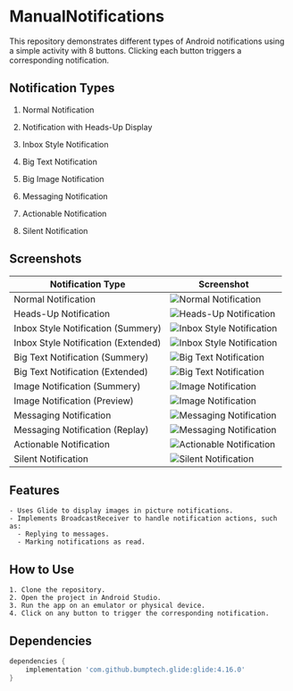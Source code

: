 # ManualNotifications

This repository demonstrates different types of Android notifications using a simple activity with 8 buttons. Clicking each button triggers a corresponding notification.

## Notification Types

1. Normal Notification

2. Notification with Heads-Up Display

3. Inbox Style Notification

4. Big Text Notification

5. Big Image Notification

6. Messaging Notification

7. Actionable Notification

8. Silent Notification



## Screenshots

| Notification Type          | Screenshot |
|---------------------------|------------|
| Normal Notification       | ![Normal Notification](screenshots/simple_notification.jpg) |
| Heads-Up Notification     | ![Heads-Up Notification](screenshots/heads_up_notification.jpg) |
| Inbox Style Notification (Summery)  | ![Inbox Style Notification](screenshots/inbox_style_summery.jpg) |
| Inbox Style Notification (Extended)  | ![Inbox Style Notification](screenshots/inbox_style_extended.jpg) |
| Big Text Notification (Summery)    | ![Big Text Notification](screenshots/big_text_summery.jpg) |
| Big Text Notification (Extended)    | ![Big Text Notification](screenshots/big_text_extended.jpg) |
|Image Notification (Summery)    | ![Image Notification](screenshots/image_summery.jpg) |
|Image Notification (Preview)    | ![Image Notification](screenshots/image_extended_preview.jpg) |
| Messaging Notification    | ![Messaging Notification](screenshots/messaging_notification_heads_up.jpg) |
| Messaging Notification (Replay)   | ![Messaging Notification](screenshots/replay_text_input.jpg) |
| Actionable Notification   | ![Actionable Notification](screenshots/actionable_notification.jpg) |
| Silent Notification       | ![Silent Notification](screenshots/silent_notification.jpg) |





## Features
```
- Uses Glide to display images in picture notifications.
- Implements BroadcastReceiver to handle notification actions, such as:
  - Replying to messages.
  - Marking notifications as read.
```

## How to Use
```
1. Clone the repository.
2. Open the project in Android Studio.
3. Run the app on an emulator or physical device.
4. Click on any button to trigger the corresponding notification.
```

## Dependencies
```gradle
dependencies {
    implementation 'com.github.bumptech.glide:glide:4.16.0'
}
```


